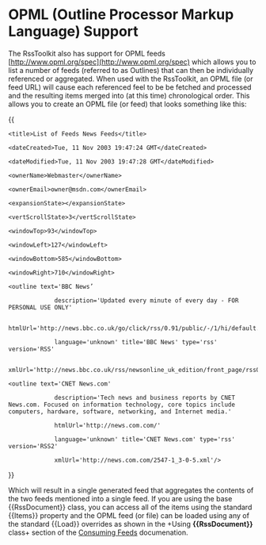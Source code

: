 # OPML (Outline Processor Markup Language) Support
The RssToolkit also has support for OPML feeds [http://www.opml.org/spec](http://www.opml.org/spec) which allows you to list a number of feeds (referred to as Outlines) that can then be individually referenced or aggregated. When used with the RssToolkit, an OPML file (or feed URL) will cause each referenced feel to be be fetched and processed and the resulting items merged into (at this time) chronological order. This allows you to create an OPML file (or feed) that looks something like this:
{{
<?xml version="1.0" encoding="iso-8859-1"?>
<opml version="1.1">
  <head>
    <title>List of Feeds News Feeds</title>
    <dateCreated>Tue, 11 Nov 2003 19:47:24 GMT</dateCreated>
    <dateModified>Tue, 11 Nov 2003 19:47:28 GMT</dateModified>
    <ownerName>Webmaster</ownerName>
    <ownerEmail>owner@msdn.com</ownerEmail>
    <expansionState></expansionState>
    <vertScrollState>3</vertScrollState>
    <windowTop>93</windowTop>
    <windowLeft>127</windowLeft>
    <windowBottom>585</windowBottom>
    <windowRight>710</windowRight>
  </head>
  <body>
    <outline text='BBC News’ 
                 description='Updated every minute of every day - FOR PERSONAL USE ONLY'
                 htmlUrl='http://news.bbc.co.uk/go/click/rss/0.91/public/-/1/hi/default.stm'
                 language='unknown' title='BBC News' type='rss' version='RSS'
                 xmlUrl='http://news.bbc.co.uk/rss/newsonline_uk_edition/front_page/rss091.xml'/>
    <outline text='CNET News.com'
                 description='Tech news and business reports by CNET News.com. Focused on information technology, core topics include computers, hardware, software, networking, and Internet media.'
                 htmlUrl='http://news.com.com/'
                 language='unknown' title='CNET News.com' type='rss' version='RSS2'
                 xmlUrl='http://news.com.com/2547-1_3-0-5.xml'/>
  </body>
</opml>
}}
Which will result in a single generated feed that aggregates the contents of the two feeds mentioned into a single feed.  If you are using the base {{RssDocument}} class, you can access all of the items using the standard {{Items}} property and the OPML feed (or file) can be loaded using any of the standard {{Load}} overrides as shown in the +Using **{{RssDocument}}** class+ section of the [Consuming Feeds](Consuming-Feeds) documenation.
